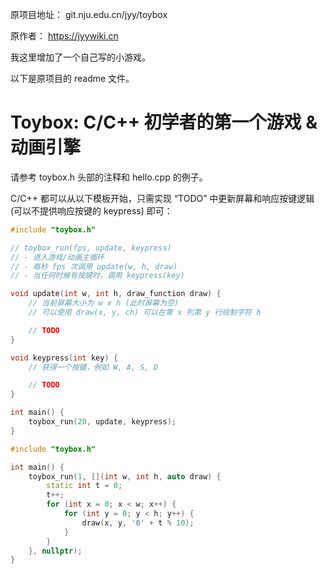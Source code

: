 
原项目地址： git.nju.edu.cn/jyy/toybox

原作者： https://jyywiki.cn

我这里增加了一个自己写的小游戏。

以下是原项目的 readme 文件。

# Toybox: C/C++ 初学者的第一个游戏 & 动画引擎

请参考 toybox.h 头部的注释和 hello.cpp 的例子。

C/C++ 都可以从以下模板开始，只需实现 “TODO” 中更新屏幕和响应按键逻辑 (可以不提供响应按键的 keypress) 即可：

```c
#include "toybox.h"

// toybox_run(fps, update, keypress)
// - 进入游戏/动画主循环
// - 每秒 fps 次调用 update(w, h, draw)
// - 当任何时候有按键时，调用 keypress(key)

void update(int w, int h, draw_function draw) {
    // 当前屏幕大小为 w x h (此时屏幕为空)
    // 可以使用 draw(x, y, ch) 可以在第 x 列第 y 行绘制字符 h

    // TODO
}

void keypress(int key) {
    // 获得一个按键，例如 W, A, S, D

    // TODO
}

int main() {
    toybox_run(20, update, keypress);
}
```

```c++
#include "toybox.h"

int main() {
    toybox_run(1, [](int w, int h, auto draw) {
        static int t = 0;
        t++;
        for (int x = 0; x < w; x++) {
            for (int y = 0; y < h; y++) {
                draw(x, y, '0' + t % 10);
            }
        }
    }, nullptr);
}
```
